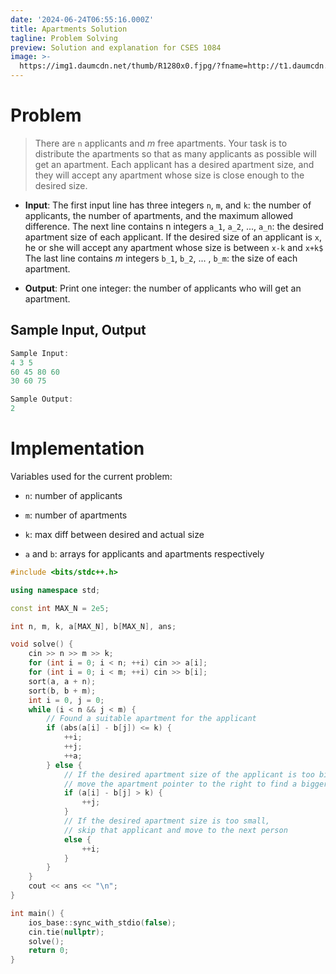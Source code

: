 ```yaml
---
date: '2024-06-24T06:55:16.000Z'
title: Apartments Solution
tagline: Problem Solving
preview: Solution and explanation for CSES 1084
image: >-
  https://img1.daumcdn.net/thumb/R1280x0.fjpg/?fname=http://t1.daumcdn.net/brunch/service/guest/image/Vy-u09ss_KQDC_JVj01WcEzJF1A.JPG
---
```

# Problem

> There are `n` applicants and $m$ free apartments. Your task is to distribute the apartments so that as many applicants as possible will get an apartment. Each applicant has a desired apartment size, and they will accept any apartment whose size is close enough to the desired size.


- __Input__: 
The first input line has three integers `n`, `m`, and `k`: the number of applicants, the number of apartments, and the maximum allowed difference.
The next line contains n integers `a_1`, `a_2`, ..., `a_n`: the desired apartment size of each applicant. If the desired size of an applicant is `x`, he or she will accept any apartment whose size is between `x-k` and `x+k$`
The last line contains $m$ integers `b_1`, `b_2`, ... , `b_m`: the size of each apartment.


- __Output__:
Print one integer: the number of applicants who will get an apartment.


## Sample Input, Output
```cpp
Sample Input:
4 3 5
60 45 80 60
30 60 75

Sample Output:
2
```
# Implementation

Variables used for the current problem:
 - `n`: number of applicants

 - `m`: number of apartments

 - `k`: max diff between desired and actual size

 - `a` and `b`: arrays for applicants and apartments respectively
 

```c++
#include <bits/stdc++.h>

using namespace std;

const int MAX_N = 2e5;

int n, m, k, a[MAX_N], b[MAX_N], ans;

void solve() {
	cin >> n >> m >> k;
	for (int i = 0; i < n; ++i) cin >> a[i];
	for (int i = 0; i < m; ++i) cin >> b[i];
	sort(a, a + n);
	sort(b, b + m);
	int i = 0, j = 0;
	while (i < n && j < m) {
		// Found a suitable apartment for the applicant
		if (abs(a[i] - b[j]) <= k) {
			++i;
			++j;
			++a;
		} else {
			// If the desired apartment size of the applicant is too big,
			// move the apartment pointer to the right to find a bigger one
			if (a[i] - b[j] > k) {
				++j;
			}
			// If the desired apartment size is too small,
			// skip that applicant and move to the next person
			else {
				++i;
			}
		}
	}
	cout << ans << "\n";
}

int main() {
	ios_base::sync_with_stdio(false);
	cin.tie(nullptr);
	solve();
	return 0;
}

```
